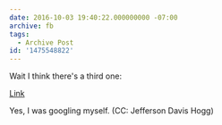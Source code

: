 ```yaml
---
date: 2016-10-03 19:40:22.000000000 -07:00
archive: fb
tags: 
  - Archive Post
id: '1475548822'
---
```


Wait I think there's a third one:

[Link](http://gestionprivee.rbcgestiondepatrimoine.com/geoff.coffey)

Yes, I was googling myself. (CC: Jefferson Davis Hogg)
